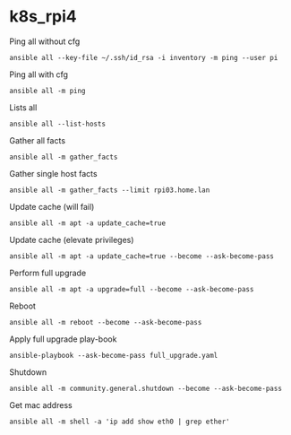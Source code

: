 # k8s_rpi4

Ping all without cfg

```
ansible all --key-file ~/.ssh/id_rsa -i inventory -m ping --user pi
```

Ping all with cfg

```
ansible all -m ping
```

Lists all

```
ansible all --list-hosts
```

Gather all facts

```
ansible all -m gather_facts
```

Gather single host facts
```
ansible all -m gather_facts --limit rpi03.home.lan
```

Update cache (will fail)
```
ansible all -m apt -a update_cache=true
```

Update cache (elevate privileges)
```
ansible all -m apt -a update_cache=true --become --ask-become-pass
```

Perform full upgrade
```
ansible all -m apt -a upgrade=full --become --ask-become-pass
```
Reboot
```
ansible all -m reboot --become --ask-become-pass
```

Apply full upgrade play-book
```
ansible-playbook --ask-become-pass full_upgrade.yaml
```

Shutdown
```
ansible all -m community.general.shutdown --become --ask-become-pass
```

Get mac address
```
ansible all -m shell -a 'ip add show eth0 | grep ether'
```